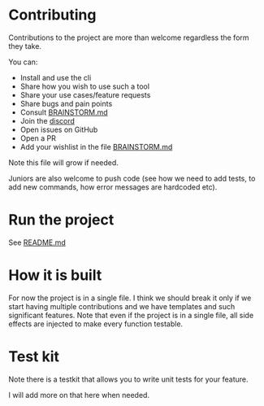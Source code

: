# Contributing

Contributions to the project are more than welcome regardless the form they take.

You can:
- Install and use the cli
- Share how you wish to use such a tool
- Share your use cases/feature requests
- Share bugs and pain points
- Consult [BRAINSTORM.md](BRAINSTORM.md)
- Join the [discord](https://discord.gg/dRuqRU7R)
- Open issues on GitHub
- Open a PR
- Add your wishlist in the file [BRAINSTORM.md](BRAINSTORM.md)

Note this file will grow if needed.

Juniors are also welcome to push code (see how we need to add tests, to add new commands, how error messages are hardcoded etc).

# Run the project

See [README.md](README.md)

# How it is built

For now the project is in a single file. I think we should break it only if we start having multiple contributions and we have templates and such significant features. Note that even if the project is in a single file, all side effects are injected to make every function testable.

# Test kit

Note there is a testkit that allows you to write unit tests for your feature.

I will add more on that here when needed.